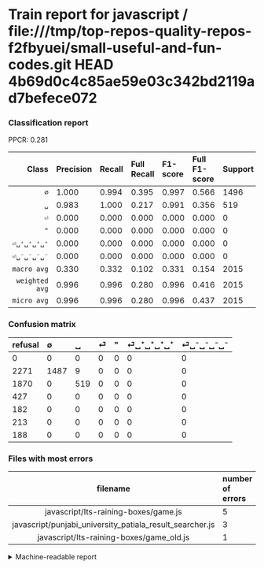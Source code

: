 # Train report for javascript / file:///tmp/top-repos-quality-repos-f2fbyuei/small-useful-and-fun-codes.git HEAD 4b69d0c4c85ae59e03c342bd2119ad7befece072

### Classification report

PPCR: 0.281

| Class | Precision | Recall | Full Recall | F1-score | Full F1-score | Support | Full Support | PPCR |
|------:|:----------|:-------|:------------|:---------|:---------|:--------|:-------------|:-----|
| `∅` | 1.000| 0.994| 0.395| 0.997| 0.566| 1496| 3767| 0.397 |
| `␣` | 0.983| 1.000| 0.217| 0.991| 0.356| 519| 2389| 0.217 |
| `⏎` | 0.000| 0.000| 0.000| 0.000| 0.000| 0| 427| 0.000 |
| `"` | 0.000| 0.000| 0.000| 0.000| 0.000| 0| 182| 0.000 |
| `⏎␣⁺␣⁺␣⁺␣⁺` | 0.000| 0.000| 0.000| 0.000| 0.000| 0| 213| 0.000 |
| `⏎␣⁻␣⁻␣⁻␣⁻` | 0.000| 0.000| 0.000| 0.000| 0.000| 0| 188| 0.000 |
| `macro avg` | 0.330| 0.332| 0.102| 0.331| 0.154| 2015| 7166| 0.281 |
| `weighted avg` | 0.996| 0.996| 0.280| 0.996| 0.416| 2015| 7166| 0.281 |
| `micro avg` | 0.996| 0.996| 0.280| 0.996| 0.437| 2015| 7166| 0.281 |

### Confusion matrix

|refusal|  ∅| ␣| ⏎| "| ⏎␣⁺␣⁺␣⁺␣⁺| ⏎␣⁻␣⁻␣⁻␣⁻| 
|:---|:---|:---|:---|:---|:---|:---|
|0 |0 |0 |0 |0 |0 |0 |
|2271 |1487 |9 |0 |0 |0 |0 |
|1870 |0 |519 |0 |0 |0 |0 |
|427 |0 |0 |0 |0 |0 |0 |
|182 |0 |0 |0 |0 |0 |0 |
|213 |0 |0 |0 |0 |0 |0 |
|188 |0 |0 |0 |0 |0 |0 |

### Files with most errors

| filename | number of errors|
|:----:|:-----|
| javascript/Its-raining-boxes/game.js | 5 |
| javascript/punjabi_university_patiala_result_searcher.js | 3 |
| javascript/Its-raining-boxes/game_old.js | 1 |

<details>
    <summary>Machine-readable report</summary>
```json
{
  "cl_report": {"\"": {"f1-score": 0.0, "precision": 0.0, "recall": 0.0, "support": 0}, "macro avg": {"f1-score": 0.33139781909649746, "precision": 0.33049242424242425, "recall": 0.3323306595365419, "support": 2015}, "micro avg": {"f1-score": 0.9955334987593052, "precision": 0.9955334987593052, "recall": 0.9955334987593052, "support": 2015}, "weighted avg": {"f1-score": 0.9955459578225575, "precision": 0.9956096323031807, "recall": 0.9955334987593052, "support": 2015}, "\u2205": {"f1-score": 0.9969829031176667, "precision": 1.0, "recall": 0.9939839572192514, "support": 1496}, "\u23ce": {"f1-score": 0.0, "precision": 0.0, "recall": 0.0, "support": 0}, "\u23ce\u2423\u207a\u2423\u207a\u2423\u207a\u2423\u207a": {"f1-score": 0.0, "precision": 0.0, "recall": 0.0, "support": 0}, "\u23ce\u2423\u207b\u2423\u207b\u2423\u207b\u2423\u207b": {"f1-score": 0.0, "precision": 0.0, "recall": 0.0, "support": 0}, "\u2423": {"f1-score": 0.9914040114613181, "precision": 0.9829545454545454, "recall": 1.0, "support": 519}},
  "cl_report_full": {"\"": {"f1-score": 0.0, "precision": 0.0, "recall": 0.0, "support": 182}, "macro avg": {"f1-score": 0.15364832740633655, "precision": 0.33049242424242425, "recall": 0.1019982562469514, "support": 7166}, "micro avg": {"f1-score": 0.43698943470210216, "precision": 0.9955334987593052, "recall": 0.2799330170248395, "support": 7166}, "weighted avg": {"f1-score": 0.4161882531766108, "precision": 0.8533740453657422, "recall": 0.2799330170248395, "support": 7166}, "\u2205": {"f1-score": 0.5660449181575942, "precision": 1.0, "recall": 0.39474382797982477, "support": 3767}, "\u23ce": {"f1-score": 0.0, "precision": 0.0, "recall": 0.0, "support": 427}, "\u23ce\u2423\u207a\u2423\u207a\u2423\u207a\u2423\u207a": {"f1-score": 0.0, "precision": 0.0, "recall": 0.0, "support": 213}, "\u23ce\u2423\u207b\u2423\u207b\u2423\u207b\u2423\u207b": {"f1-score": 0.0, "precision": 0.0, "recall": 0.0, "support": 188}, "\u2423": {"f1-score": 0.3558450462804251, "precision": 0.9829545454545454, "recall": 0.21724570950188363, "support": 2389}},
  "ppcr": 0.28118894780909853
}
```
</details>
